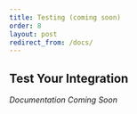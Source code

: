 ```yaml
---
title: Testing (coming soon)
order: 8
layout: post
redirect_from: /docs/
---
```


## Test Your Integration

_Documentation Coming Soon_